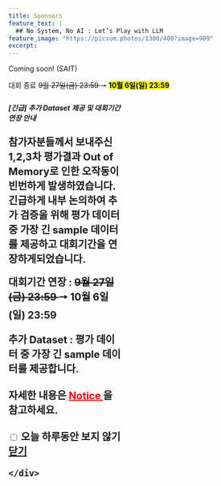 ```yaml
---
title: Sponsors
feature_text: |
  ## No System, No AI : Let’s Play with LLM
feature_image: "https://picsum.photos/1300/400?image=989"
excerpt:
---
```


Coming soon!
(SAIT)


<tr>
			<td colspan="2">  대회 종료 </td>
			<strike> 9월 27일(금) 23:59 </strike> &#129046; <span style="background-color:#FFFF00; color:#000000;"> <b>  10월 6일(일) 23:59 </b></span> </td> 

<!-- layer popup content -->

<div class="layerPopup" id="layer_popup" style="visibility: visible;">
    <div class="layerBox" style="width:45%;">
        <h5 class="title"> <b> [긴급] 추가 Dataset 제공 및 대회기간 연장 안내 </b></h5>
        <div class="cont">
	 	<b style="font-size:20px;"> 참가자분들께서 보내주신 1,2,3차 평가결과 Out of Memory로 인한 오작동이 빈번하게 발생하였습니다. 
                                            긴급하게 내부 논의하여 추가 검증을 위해 평가 데이터 중 가장 긴 sample 데이터를 제공하고 대회기간을 연장하게되었습니다. </b> 
		<br> 
		<br> 
		<b style="font-size:20px;">  대회기간 연장 : <strike> 9월 27일(금) 23:59 </strike> &#129046; <b>  10월 6일(일) 23:59 </b>
			<P></P>
      	       <b style="font-size:20px;"> 추가 Dataset : 평가 데이터 중 가장 긴 sample 데이터를 제공합니다.</b> 
		<br>
		<br>
      		<b style="font-size:20px;">  자세한 내용은 <a target="_blank" href="https://cechallenge.github.io/Notice/" style="color:red"> Notice </a>을 참고하세요. </b> 
  	<br>
   	<br> 
        <form name="pop_form">
            <div id="check" ><input type="checkbox" name="chkbox" value="checkbox" id='chkbox' >
            <label for="chkbox">오늘 하루동안 보지 않기</label></div>
		      <div id="close" ><a href="javascript:closePop();">닫기</a>
		
	</div> 

